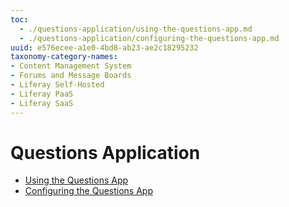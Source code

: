 ```yaml
---
toc:
  - ./questions-application/using-the-questions-app.md
  - ./questions-application/configuring-the-questions-app.md
uuid: e576ecee-a1e0-4bd8-ab23-ae2c18295232
taxonomy-category-names:
- Content Management System
- Forums and Message Boards
- Liferay Self-Hosted
- Liferay PaaS
- Liferay SaaS
---
```

# Questions Application

* [Using the Questions App](./questions-application/using-the-questions-app.md)
* [Configuring the Questions App](./questions-application/configuring-the-questions-app.md)
